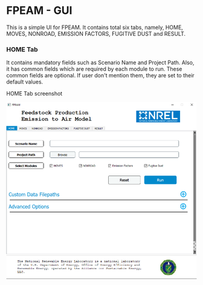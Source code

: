 # FPEAM - GUI

This is a simple UI for FPEAM. It contains total six tabs, namely, HOME, MOVES, NONROAD, EMISSION FACTORS, FUGITIVE DUST and RESULT.


### HOME Tab 

It contains mandatory fields such as Scenario Name and Project Path. Also, it has common fields which are required by each module to run. These common fields are optional. If user don't mention them, they are set to their default values. 

HOME Tab screenshot

![Sample app icon](screenshots/1.png)



